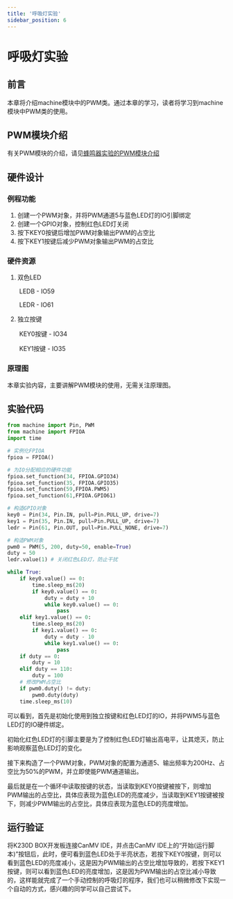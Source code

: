 ```yaml
---
title: '呼吸灯实验'
sidebar_position: 6
---
```


# 呼吸灯实验

## 前言

本章将介绍machine模块中的PWM类。通过本章的学习，读者将学习到machine模块中PWM类的使用。

## PWM模块介绍

有关PWM模块的介绍，请见[蜂鸣器实验的PWM模块介绍](beep.md#PWM模块介绍)

## 硬件设计

### 例程功能

1. 创建一个PWM对象，并将PWM通道5与蓝色LED灯的IO引脚绑定
2. 创建一个GPIO对象，控制红色LED灯关闭
3. 按下KEY0按键后增加PWM对象输出PWM的占空比
4. 按下KEY1按键后减少PWM对象输出PWM的占空比

### 硬件资源

1. 双色LED

   ​	LEDB - IO59

   ​	LEDR - IO61

2. 独立按键

   ​	KEY0按键 - IO34
   
   ​	KEY1按键 - IO35

### 原理图

本章实验内容，主要讲解PWM模块的使用，无需关注原理图。

##  实验代码

``` python
from machine import Pin, PWM
from machine import FPIOA
import time

# 实例化FPIOA
fpioa = FPIOA()

# 为IO分配相应的硬件功能
fpioa.set_function(34, FPIOA.GPIO34)
fpioa.set_function(35, FPIOA.GPIO35)
fpioa.set_function(59,FPIOA.PWM5)
fpioa.set_function(61,FPIOA.GPIO61)

# 构造GPIO对象
key0 = Pin(34, Pin.IN, pull=Pin.PULL_UP, drive=7)
key1 = Pin(35, Pin.IN, pull=Pin.PULL_UP, drive=7)
ledr = Pin(61, Pin.OUT, pull=Pin.PULL_NONE, drive=7)

# 构造PWM对象
pwm0 = PWM(5, 200, duty=50, enable=True)
duty = 50
ledr.value(1) # 关闭红色LED灯，防止干扰

while True:
    if key0.value() == 0:
        time.sleep_ms(20)
        if key0.value() == 0:
            duty = duty + 10
            while key0.value() == 0:
                pass
    elif key1.value() == 0:
        time.sleep_ms(20)
        if key1.value() == 0:
            duty = duty - 10
            while key1.value() == 0:
                pass
    if duty == 0:
        duty = 10
    elif duty == 110:
        duty = 100
    # 修改PWM占空比
    if pwm0.duty() != duty:
        pwm0.duty(duty)
    time.sleep_ms(10)
```

可以看到，首先是初始化使用到独立按键和红色LED灯的IO，并将PWM5与蓝色LED灯的IO硬件绑定。

初始化红色LED灯的引脚主要是为了控制红色LED灯输出高电平，让其熄灭，防止影响观察蓝色LED灯的变化。

接下来构造了一个PWM对象，PWM对象的配置为通道5、输出频率为200Hz、占空比为50%的PWM，并立即使能PWM通道输出。

最后就是在一个循环中读取按键的状态，当读取到KEY0按键被按下，则增加PWM输出的占空比，具体应表现为蓝色LED的亮度减少，当读取到KEY1按键被按下，则减少PWM输出的占空比，具体应表现为蓝色LED的亮度增加。

## 运行验证

将K230D BOX开发板连接CanMV IDE，并点击CanMV IDE上的“开始(运行脚本)”按钮后，此时，便可看到蓝色LED处于半亮状态，若按下KEY0按键，则可以看到蓝色LED的亮度减小，这是因为PWM输出的占空比增加导致的，若按下KEY1按键，则可以看到蓝色LED的亮度增加，这是因为PWM输出的占空比减小导致的，这样能就完成了一个手动控制的呼吸灯的程序，我们也可以稍微修改下实现一个自动的方式，感兴趣的同学可以自己尝试下。


